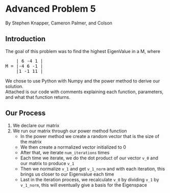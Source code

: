# Advanced Problem 5
By Stephen Knapper, Cameron Palmer, and Colson

## Introduction
The goal of this problem was to find the highest EigenValue
in a M, where
<pre>
    | 6 -4 1 |
M = |-4 6 -1 | 
    |1 -1 11 |
</pre>
We chose to use Python with Numpy and the power 
method to derive our solution.\
Attached is our code with comments explaining each function, 
parameters, and what that function returns.

## Our Process
1. We declare our matrix
2. We run our matrix through our power method function
    * In the power method we create a random vector that is 
    the size of the matrix
    * We then create a normalized vector initialized to 0
    * After that, we iterate `num_iterations` times
    * Each time we iterate, we do the dot product of our vector
     `v_0` and our matrix to produce `v_1`
    * Then we normalize `v_1` and get `v_1_norm` and with each
      iteration, this brings us closer to our Eigenvalue each time
    * Last in the iteration process, we recalculate `v_0` by dividing
      `v_1` by `v_1_norm`, this will eventually give a basis
      for the Eigenspace
